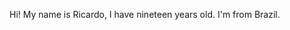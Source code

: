 Hi! My name is Ricardo, I have nineteen years old. I'm from Brazil.

<!---
ricardoraizer/ricardoraizer is a ✨ special ✨ repository because its `README.md` (this file) appears on your GitHub profile.
You can click the Preview link to take a look at your changes.
--->
